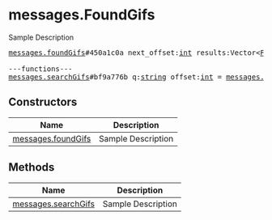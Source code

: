 # messages.FoundGifs

Sample Description

<pre>
<a href="../constructor/messages.foundGifs.md">messages.foundGifs</a>#450a1c0a next_offset:<a href="../type/int.md">int</a> results:Vector&lt;<a href="../type/FoundGif.md">FoundGif</a>&gt; = <a href="../type/messages.FoundGifs.md">messages.FoundGifs</a>;

---functions---
<a href="../method/messages.searchGifs.md">messages.searchGifs</a>#bf9a776b q:<a href="../type/string.md">string</a> offset:<a href="../type/int.md">int</a> = <a href="../type/messages.FoundGifs.md">messages.FoundGifs</a>;
</pre>

## Constructors

| Name | Description |
|------|-------------|
| [messages.foundGifs](../constructor/messages.foundGifs.md) | Sample Description |

## Methods

| Name | Description |
|------|-------------|
| [messages.searchGifs](../method/messages.searchGifs.md) | Sample Description |
